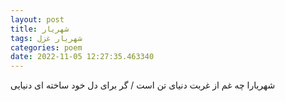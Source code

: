 ```yaml
---
layout: post
title: شهریار
tags: شهریار غزل
categories: poem
date: 2022-11-05 12:27:35.463340
---
```


شهریارا چه غم از غربت دنیای تن است / گر برای دل خود ساخته ای دنیایی
